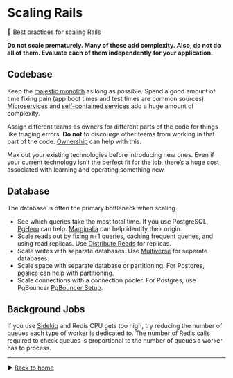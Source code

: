 # Scaling Rails

:rocket: Best practices for scaling Rails

**Do not scale prematurely. Many of these add complexity. Also, do not do all of them. Evaluate each of them independently for your application.**

## Codebase

Keep the [majestic monolith](https://m.signalvnoise.com/the-majestic-monolith-29166d022228) as long as possible. Spend a good amount of time fixing pain (app boot times and test times are common sources). [Microservices](https://martinfowler.com/articles/microservices.html) and [self-contained services](http://scs-architecture.org/) add a huge amount of complexity.

Assign different teams as owners for different parts of the code for things like triaging errors. **Do not** to discourge other teams from working in that part of the code. [Ownership](https://github.com/ankane/ownership) can help with this.

Max out your existing technologies before introducing new ones. Even if your current technology isn’t the perfect fit for the job, there’s a huge cost associated with learning and operating something new.

## Database

The database is often the primary bottleneck when scaling.

- See which queries take the most total time. If you use PostgreSQL, [PgHero](https://github.com/ankane/pghero) can help. [Marginalia](https://github.com/basecamp/marginalia) can help identify their origin.
- Scale reads out by fixing n+1 queries, caching frequent queries, and using read replicas. Use [Distribute Reads](https://github.com/ankane/distribute_reads) for replicas.
- Scale writes with separate databases. Use [Multiverse](https://github.com/ankane/multiverse) for seperate databases.
- Scale space with separate database or partitioning. For Postgres, [pgslice](https://github.com/ankane/pgslice) can help with partitioning.
- Scale connections with a connection pooler. For Postgres, use PgBouncer [PgBouncer Setup](PgBouncer-Setup.md).

## Background Jobs

If you use [Sidekiq](https://github.com/mperham/sidekiq) and Redis CPU gets too high, try reducing the number of queues each type of worker is dedicated to. The number of Redis calls required to check queues is proportional to the number of queues a worker has to process.

---

:arrow_forward: [Back to home](README.md)
